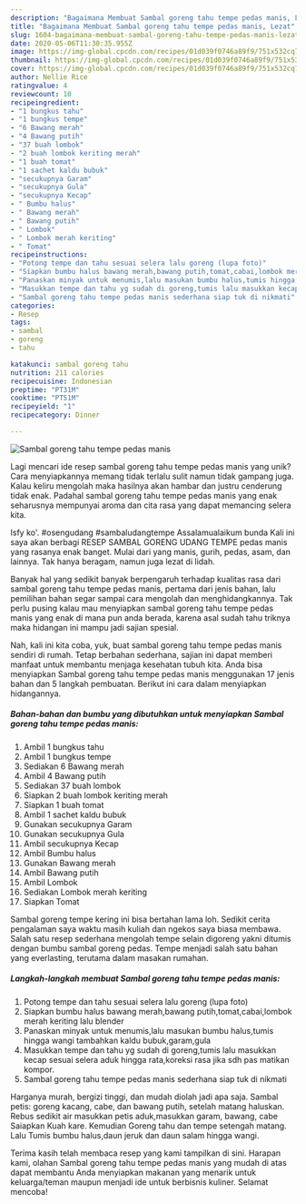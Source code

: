 ```yaml
---
description: "Bagaimana Membuat Sambal goreng tahu tempe pedas manis, Lezat"
title: "Bagaimana Membuat Sambal goreng tahu tempe pedas manis, Lezat"
slug: 1604-bagaimana-membuat-sambal-goreng-tahu-tempe-pedas-manis-lezat
date: 2020-05-06T11:30:35.955Z
image: https://img-global.cpcdn.com/recipes/01d039f0746a89f9/751x532cq70/sambal-goreng-tahu-tempe-pedas-manis-foto-resep-utama.jpg
thumbnail: https://img-global.cpcdn.com/recipes/01d039f0746a89f9/751x532cq70/sambal-goreng-tahu-tempe-pedas-manis-foto-resep-utama.jpg
cover: https://img-global.cpcdn.com/recipes/01d039f0746a89f9/751x532cq70/sambal-goreng-tahu-tempe-pedas-manis-foto-resep-utama.jpg
author: Nellie Rice
ratingvalue: 4
reviewcount: 10
recipeingredient:
- "1 bungkus tahu"
- "1 bungkus tempe"
- "6 Bawang merah"
- "4 Bawang putih"
- "37 buah lombok"
- "2 buah lombok keriting merah"
- "1 buah tomat"
- "1 sachet kaldu bubuk"
- "secukupnya Garam"
- "secukupnya Gula"
- "secukupnya Kecap"
- " Bumbu halus"
- " Bawang merah"
- " Bawang putih"
- " Lombok"
- " Lombok merah keriting"
- " Tomat"
recipeinstructions:
- "Potong tempe dan tahu sesuai selera lalu goreng (lupa foto)"
- "Siapkan bumbu halus bawang merah,bawang putih,tomat,cabai,lombok merah keriting lalu blender"
- "Panaskan minyak untuk menumis,lalu masukan bumbu halus,tumis hingga wangi tambahkan kaldu bubuk,garam,gula"
- "Masukkan tempe dan tahu yg sudah di goreng,tumis lalu masukkan kecap sesuai selera aduk hingga rata,koreksi rasa jika sdh pas matikan kompor."
- "Sambal goreng tahu tempe pedas manis sederhana siap tuk di nikmati"
categories:
- Resep
tags:
- sambal
- goreng
- tahu

katakunci: sambal goreng tahu 
nutrition: 211 calories
recipecuisine: Indonesian
preptime: "PT31M"
cooktime: "PT51M"
recipeyield: "1"
recipecategory: Dinner

---
```



![Sambal goreng tahu tempe pedas manis](https://img-global.cpcdn.com/recipes/01d039f0746a89f9/751x532cq70/sambal-goreng-tahu-tempe-pedas-manis-foto-resep-utama.jpg)

Lagi mencari ide resep sambal goreng tahu tempe pedas manis yang unik? Cara menyiapkannya memang tidak terlalu sulit namun tidak gampang juga. Kalau keliru mengolah maka hasilnya akan hambar dan justru cenderung tidak enak. Padahal sambal goreng tahu tempe pedas manis yang enak seharusnya mempunyai aroma dan cita rasa yang dapat memancing selera kita.

Isfy ko&#39;. #osengudang #sambaludangtempe Assalamualaikum bunda Kali ini saya akan berbagi RESEP SAMBAL GORENG UDANG TEMPE pedas manis yang rasanya enak banget. Mulai dari yang manis, gurih, pedas, asam, dan lainnya. Tak hanya beragam, namun juga lezat di lidah.

Banyak hal yang sedikit banyak berpengaruh terhadap kualitas rasa dari sambal goreng tahu tempe pedas manis, pertama dari jenis bahan, lalu pemilihan bahan segar sampai cara mengolah dan menghidangkannya. Tak perlu pusing kalau mau menyiapkan sambal goreng tahu tempe pedas manis yang enak di mana pun anda berada, karena asal sudah tahu triknya maka hidangan ini mampu jadi sajian spesial.


Nah, kali ini kita coba, yuk, buat sambal goreng tahu tempe pedas manis sendiri di rumah. Tetap berbahan sederhana, sajian ini dapat memberi manfaat untuk membantu menjaga kesehatan tubuh kita. Anda bisa menyiapkan Sambal goreng tahu tempe pedas manis menggunakan 17 jenis bahan dan 5 langkah pembuatan. Berikut ini cara dalam menyiapkan hidangannya.

<!--inarticleads1-->

##### Bahan-bahan dan bumbu yang dibutuhkan untuk menyiapkan Sambal goreng tahu tempe pedas manis:

1. Ambil 1 bungkus tahu
1. Ambil 1 bungkus tempe
1. Sediakan 6 Bawang merah
1. Ambil 4 Bawang putih
1. Sediakan 37 buah lombok
1. Siapkan 2 buah lombok keriting merah
1. Siapkan 1 buah tomat
1. Ambil 1 sachet kaldu bubuk
1. Gunakan secukupnya Garam
1. Gunakan secukupnya Gula
1. Ambil secukupnya Kecap
1. Ambil  Bumbu halus
1. Gunakan  Bawang merah
1. Ambil  Bawang putih
1. Ambil  Lombok
1. Sediakan  Lombok merah keriting
1. Siapkan  Tomat


Sambal goreng tempe kering ini bisa bertahan lama loh. Sedikit cerita pengalaman saya waktu masih kuliah dan ngekos saya biasa membawa. Salah satu resep sederhana mengolah tempe selain digoreng yakni ditumis dengan bumbu sambal goreng pedas. Tempe menjadi salah satu bahan yang everlasting, terutama dalam masakan rumahan. 

<!--inarticleads2-->

##### Langkah-langkah membuat Sambal goreng tahu tempe pedas manis:

1. Potong tempe dan tahu sesuai selera lalu goreng (lupa foto)
1. Siapkan bumbu halus bawang merah,bawang putih,tomat,cabai,lombok merah keriting lalu blender
1. Panaskan minyak untuk menumis,lalu masukan bumbu halus,tumis hingga wangi tambahkan kaldu bubuk,garam,gula
1. Masukkan tempe dan tahu yg sudah di goreng,tumis lalu masukkan kecap sesuai selera aduk hingga rata,koreksi rasa jika sdh pas matikan kompor.
1. Sambal goreng tahu tempe pedas manis sederhana siap tuk di nikmati


Harganya murah, bergizi tinggi, dan mudah diolah jadi apa saja. Sambal petis: goreng kacang, cabe, dan bawang putih, setelah matang haluskan. Rebus sedikit air masukkan petis aduk,masukkan garam, bawang, cabe Saiapkan Kuah kare. Kemudian Goreng tahu dan tempe setengah matang. Lalu Tumis bumbu halus,daun jeruk dan daun salam hingga wangi. 

Terima kasih telah membaca resep yang kami tampilkan di sini. Harapan kami, olahan Sambal goreng tahu tempe pedas manis yang mudah di atas dapat membantu Anda menyiapkan makanan yang menarik untuk keluarga/teman maupun menjadi ide untuk berbisnis kuliner. Selamat mencoba!
